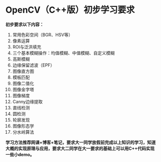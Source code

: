 ﻿# OpenCV（C++版）初步学习要求

**初步要求以下内容：**
1. 常用色彩空间（BGR、HSV等）
2. 像素运算
3. ROI与泛洪填充
4. 三个基本模糊操作：均值模糊、中值模糊、自定义模糊
5. 高斯模糊
6. 边缘保留滤波（EPF）
7. 图像直方图
8. 模板匹配
9. 图像二值化
10. 图像金字塔
11. 图像梯度
12. Canny边缘提取
13. 直线检测
14. 圆检测
15. 轮廓发现
16. 图像形态学
17. 分水岭算法

**学习方法推荐网课+博客+笔记，要求大一同学放假前完成以上知识的学习，知道大概的实现原理与应用，要求大二同学在大一要求的基础上可以用C++代码实现一些小demo。**